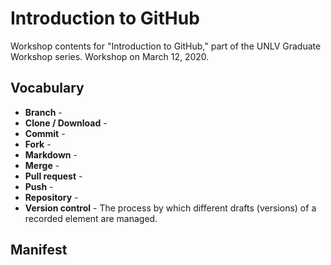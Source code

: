 # Introduction to GitHub
Workshop contents for "Introduction to GitHub," part of the UNLV Graduate Workshop series. Workshop on March 12, 2020.

## Vocabulary
* **Branch** -
* **Clone / Download** -
* **Commit** -
* **Fork** -
* **Markdown** -
* **Merge** -
* **Pull request** -
* **Push** -
* **Repository** -
* **Version control** - The process by which different drafts (versions) of a recorded element are managed.

## Manifest
